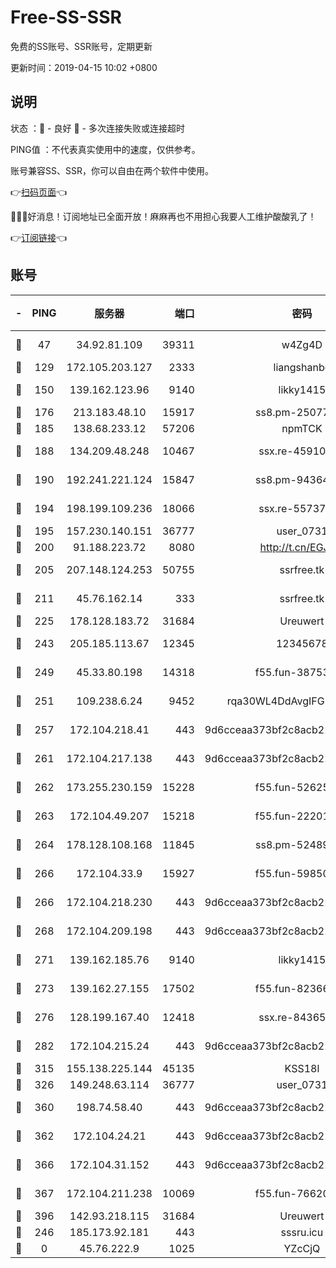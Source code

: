 # Free-SS-SSR

免费的SS账号、SSR账号，定期更新

更新时间：2019-04-15 10:02 +0800

## 说明

状态     ：🙂 - 良好 🙁 - 多次连接失败或连接超时

PING值   ：不代表真实使用中的速度，仅供参考。

账号兼容SS、SSR，你可以自由在两个软件中使用。

👉[扫码页面](https://liesauer.github.io/Free-SS-SSR/)👈

🎉🎉🎉好消息！订阅地址已全面开放！麻麻再也不用担心我要人工维护酸酸乳了！

👉[订阅链接](https://www.liesauer.net/yogurt/subscribe?ACCESS_TOKEN=DAYxR3mMaZAsaqUb)👈

## 账号

|-|PING|服务器|端口|密码|加密方式|区域|
|:----:|:----:|:-----:|-----:|:----:|:----:|:----:|
|🙂|47|34.92.81.109|39311|w4Zg4D|chacha20-ietf|US|
|🙂|129|172.105.203.127|2333|liangshanbo|chacha20|JP|
|🙂|150|139.162.123.96|9140|likky1415|aes-256-cfb|JP|
|🙂|176|213.183.48.10|15917|ss8.pm-25077402|rc4-md5|RU|
|🙂|185|138.68.233.12|57206|npmTCK|rc4-md5|US|
|🙂|188|134.209.48.248|10467|ssx.re-45910781|aes-256-cfb|US|
|🙂|190|192.241.221.124|15847|ss8.pm-94364968|aes-256-cfb|US|
|🙂|194|198.199.109.236|18066|ssx.re-55737292|aes-256-cfb|US|
|🙂|195|157.230.140.151|36777|user_0731|chacha20|US|
|🙂|200|91.188.223.72|8080|http://t.cn/EGJIyrl|rc4-md5|RU|
|🙂|205|207.148.124.253|50755|ssrfree.tk|aes-256-cfb|SG|
|🙂|211|45.76.162.14|333|ssrfree.tk|aes-256-cfb|SG|
|🙂|225|178.128.183.72|31684|Ureuwert|chacha20|US|
|🙂|243|205.185.113.67|12345|12345678|aes-256-cfb|US|
|🙂|249|45.33.80.198|14318|f55.fun-38753180|aes-256-cfb|US|
|🙂|251|109.238.6.24|9452|rqa30WL4DdAvgIFG6Fs3znzTa|aes-256-cfb|FR|
|🙂|257|172.104.218.41|443|9d6cceaa373bf2c8acb22e60b6a58be6|aes-256-cfb|US|
|🙂|261|172.104.217.138|443|9d6cceaa373bf2c8acb22e60b6a58be6|aes-256-cfb|US|
|🙂|262|173.255.230.159|15228|f55.fun-52625062|aes-256-cfb|US|
|🙂|263|172.104.49.207|15218|f55.fun-22201958|aes-256-cfb|SG|
|🙂|264|178.128.108.168|11845|ss8.pm-52489011|aes-256-cfb|SG|
|🙂|266|172.104.33.9|15927|f55.fun-59850834|aes-256-cfb|SG|
|🙂|266|172.104.218.230|443|9d6cceaa373bf2c8acb22e60b6a58be6|aes-256-cfb|US|
|🙂|268|172.104.209.198|443|9d6cceaa373bf2c8acb22e60b6a58be6|aes-256-cfb|US|
|🙂|271|139.162.185.76|9140|likky1415|aes-256-cfb|DE|
|🙂|273|139.162.27.155|17502|f55.fun-82366923|aes-256-cfb|SG|
|🙂|276|128.199.167.40|12418|ssx.re-84365934|aes-256-cfb|SG|
|🙂|282|172.104.215.24|443|9d6cceaa373bf2c8acb22e60b6a58be6|aes-256-cfb|US|
|🙂|315|155.138.225.144|45135|KSS18l|rc4-md5|US|
|🙂|326|149.248.63.114|36777|user_0731|chacha20|CA|
|🙂|360|198.74.58.40|443|9d6cceaa373bf2c8acb22e60b6a58be6|aes-256-cfb|US|
|🙂|362|172.104.24.21|443|9d6cceaa373bf2c8acb22e60b6a58be6|aes-256-cfb|US|
|🙂|366|172.104.31.152|443|9d6cceaa373bf2c8acb22e60b6a58be6|aes-256-cfb|US|
|🙂|367|172.104.211.238|10069|f55.fun-76620042|aes-256-cfb|US|
|🙂|396|142.93.218.115|31684|Ureuwert|chacha20|IN|
|🙂|246|185.173.92.181|443|sssru.icu|rc4-md5|RU|
|🙁|0|45.76.222.9|1025|YZcCjQ|rc4-md5|JP|
